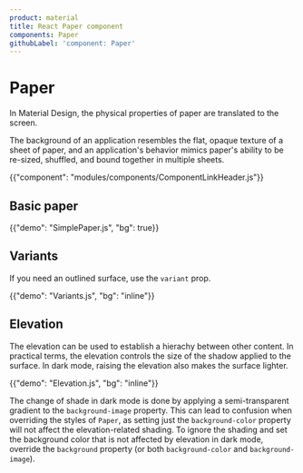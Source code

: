 ```yaml
---
product: material
title: React Paper component
components: Paper
githubLabel: 'component: Paper'
---
```


# Paper

<p class="description">In Material Design, the physical properties of paper are translated to the screen. </p>

The background of an application resembles the flat, opaque texture of a sheet of paper, and an application's behavior mimics paper's ability to be re-sized, shuffled, and bound together in multiple sheets.

{{"component": "modules/components/ComponentLinkHeader.js"}}

## Basic paper

{{"demo": "SimplePaper.js", "bg": true}}

## Variants

If you need an outlined surface, use the `variant` prop.

{{"demo": "Variants.js", "bg": "inline"}}

## Elevation

The elevation can be used to establish a hierachy between other content. In practical terms, the elevation controls the size of the shadow applied to the surface. In dark mode, raising the elevation also makes the surface lighter.

{{"demo": "Elevation.js", "bg": "inline"}}

The change of shade in dark mode is done by applying a semi-transparent gradient to the `background-image` property.
This can lead to confusion when overriding the styles of `Paper`, as setting just the `background-color` property will not affect the elevation-related shading.
To ignore the shading and set the background color that is not affected by elevation in dark mode, override the `background` property (or both `background-color` and `background-image`).
